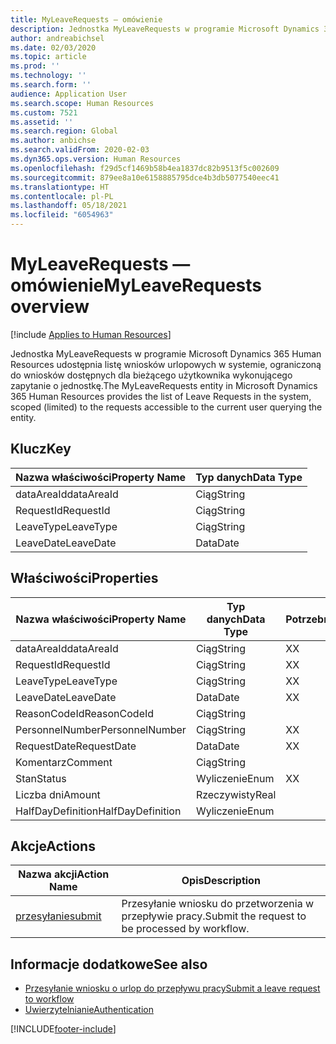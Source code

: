 ```yaml
---
title: MyLeaveRequests — omówienie
description: Jednostka MyLeaveRequests w programie Microsoft Dynamics 365 Human Resources udostępnia listę wniosków urlopowych w systemie, ograniczoną do wniosków dostępnych dla bieżącego użytkownika wykonującego zapytanie o jednostkę.
author: andreabichsel
ms.date: 02/03/2020
ms.topic: article
ms.prod: ''
ms.technology: ''
ms.search.form: ''
audience: Application User
ms.search.scope: Human Resources
ms.custom: 7521
ms.assetid: ''
ms.search.region: Global
ms.author: anbichse
ms.search.validFrom: 2020-02-03
ms.dyn365.ops.version: Human Resources
ms.openlocfilehash: f29d5cf1469b58b4ea1837dc82b9513f5c002609
ms.sourcegitcommit: 879ee8a10e6158885795dce4b3db5077540eec41
ms.translationtype: HT
ms.contentlocale: pl-PL
ms.lasthandoff: 05/18/2021
ms.locfileid: "6054963"
---
```

# <a name="myleaverequests-overview"></a><span data-ttu-id="58790-103">MyLeaveRequests — omówienie</span><span class="sxs-lookup"><span data-stu-id="58790-103">MyLeaveRequests overview</span></span>

[!include [Applies to Human Resources](../includes/applies-to-hr.md)]

<span data-ttu-id="58790-104">Jednostka MyLeaveRequests w programie Microsoft Dynamics 365 Human Resources udostępnia listę wniosków urlopowych w systemie, ograniczoną do wniosków dostępnych dla bieżącego użytkownika wykonującego zapytanie o jednostkę.</span><span class="sxs-lookup"><span data-stu-id="58790-104">The MyLeaveRequests entity in Microsoft Dynamics 365 Human Resources provides the list of Leave Requests in the system, scoped (limited) to the requests accessible to the current user querying the entity.</span></span>

## <a name="key"></a><span data-ttu-id="58790-105">Klucz</span><span class="sxs-lookup"><span data-stu-id="58790-105">Key</span></span>

  | <span data-ttu-id="58790-106">Nazwa właściwości</span><span class="sxs-lookup"><span data-stu-id="58790-106">Property Name</span></span> | <span data-ttu-id="58790-107">Typ danych</span><span class="sxs-lookup"><span data-stu-id="58790-107">Data Type</span></span> |
  |---------------|-----------|
  | <span data-ttu-id="58790-108">dataAreaId</span><span class="sxs-lookup"><span data-stu-id="58790-108">dataAreaId</span></span>    | <span data-ttu-id="58790-109">Ciąg</span><span class="sxs-lookup"><span data-stu-id="58790-109">String</span></span>    |
  | <span data-ttu-id="58790-110">RequestId</span><span class="sxs-lookup"><span data-stu-id="58790-110">RequestId</span></span>     | <span data-ttu-id="58790-111">Ciąg</span><span class="sxs-lookup"><span data-stu-id="58790-111">String</span></span>    |
  | <span data-ttu-id="58790-112">LeaveType</span><span class="sxs-lookup"><span data-stu-id="58790-112">LeaveType</span></span>     | <span data-ttu-id="58790-113">Ciąg</span><span class="sxs-lookup"><span data-stu-id="58790-113">String</span></span>    |
  | <span data-ttu-id="58790-114">LeaveDate</span><span class="sxs-lookup"><span data-stu-id="58790-114">LeaveDate</span></span>     | <span data-ttu-id="58790-115">Data</span><span class="sxs-lookup"><span data-stu-id="58790-115">Date</span></span>      |
  
## <a name="properties"></a><span data-ttu-id="58790-116">Właściwości</span><span class="sxs-lookup"><span data-stu-id="58790-116">Properties</span></span>

  | <span data-ttu-id="58790-117">Nazwa właściwości</span><span class="sxs-lookup"><span data-stu-id="58790-117">Property Name</span></span>     | <span data-ttu-id="58790-118">Typ danych</span><span class="sxs-lookup"><span data-stu-id="58790-118">Data Type</span></span> | <span data-ttu-id="58790-119">Potrzebne</span><span class="sxs-lookup"><span data-stu-id="58790-119">Required</span></span> |
  |-------------------|-----------|----------|
  | <span data-ttu-id="58790-120">dataAreaId</span><span class="sxs-lookup"><span data-stu-id="58790-120">dataAreaId</span></span>        | <span data-ttu-id="58790-121">Ciąg</span><span class="sxs-lookup"><span data-stu-id="58790-121">String</span></span>    | <span data-ttu-id="58790-122">X</span><span class="sxs-lookup"><span data-stu-id="58790-122">X</span></span>        |
  | <span data-ttu-id="58790-123">RequestId</span><span class="sxs-lookup"><span data-stu-id="58790-123">RequestId</span></span>         | <span data-ttu-id="58790-124">Ciąg</span><span class="sxs-lookup"><span data-stu-id="58790-124">String</span></span>    | <span data-ttu-id="58790-125">X</span><span class="sxs-lookup"><span data-stu-id="58790-125">X</span></span>        |
  | <span data-ttu-id="58790-126">LeaveType</span><span class="sxs-lookup"><span data-stu-id="58790-126">LeaveType</span></span>         | <span data-ttu-id="58790-127">Ciąg</span><span class="sxs-lookup"><span data-stu-id="58790-127">String</span></span>    | <span data-ttu-id="58790-128">X</span><span class="sxs-lookup"><span data-stu-id="58790-128">X</span></span>        |
  | <span data-ttu-id="58790-129">LeaveDate</span><span class="sxs-lookup"><span data-stu-id="58790-129">LeaveDate</span></span>         | <span data-ttu-id="58790-130">Data</span><span class="sxs-lookup"><span data-stu-id="58790-130">Date</span></span>      | <span data-ttu-id="58790-131">X</span><span class="sxs-lookup"><span data-stu-id="58790-131">X</span></span>        |
  | <span data-ttu-id="58790-132">ReasonCodeId</span><span class="sxs-lookup"><span data-stu-id="58790-132">ReasonCodeId</span></span>      | <span data-ttu-id="58790-133">Ciąg</span><span class="sxs-lookup"><span data-stu-id="58790-133">String</span></span>    |          |
  | <span data-ttu-id="58790-134">PersonnelNumber</span><span class="sxs-lookup"><span data-stu-id="58790-134">PersonnelNumber</span></span>   | <span data-ttu-id="58790-135">Ciąg</span><span class="sxs-lookup"><span data-stu-id="58790-135">String</span></span>    | <span data-ttu-id="58790-136">X</span><span class="sxs-lookup"><span data-stu-id="58790-136">X</span></span>        |
  | <span data-ttu-id="58790-137">RequestDate</span><span class="sxs-lookup"><span data-stu-id="58790-137">RequestDate</span></span>       | <span data-ttu-id="58790-138">Data</span><span class="sxs-lookup"><span data-stu-id="58790-138">Date</span></span>      | <span data-ttu-id="58790-139">X</span><span class="sxs-lookup"><span data-stu-id="58790-139">X</span></span>        |
  | <span data-ttu-id="58790-140">Komentarz</span><span class="sxs-lookup"><span data-stu-id="58790-140">Comment</span></span>           | <span data-ttu-id="58790-141">Ciąg</span><span class="sxs-lookup"><span data-stu-id="58790-141">String</span></span>    |          |
  | <span data-ttu-id="58790-142">Stan</span><span class="sxs-lookup"><span data-stu-id="58790-142">Status</span></span>            | <span data-ttu-id="58790-143">Wyliczenie</span><span class="sxs-lookup"><span data-stu-id="58790-143">Enum</span></span>      | <span data-ttu-id="58790-144">X</span><span class="sxs-lookup"><span data-stu-id="58790-144">X</span></span>        |
  | <span data-ttu-id="58790-145">Liczba dni</span><span class="sxs-lookup"><span data-stu-id="58790-145">Amount</span></span>            | <span data-ttu-id="58790-146">Rzeczywisty</span><span class="sxs-lookup"><span data-stu-id="58790-146">Real</span></span>      |          |
  | <span data-ttu-id="58790-147">HalfDayDefinition</span><span class="sxs-lookup"><span data-stu-id="58790-147">HalfDayDefinition</span></span> | <span data-ttu-id="58790-148">Wyliczenie</span><span class="sxs-lookup"><span data-stu-id="58790-148">Enum</span></span>      |          |

## <a name="actions"></a><span data-ttu-id="58790-149">Akcje</span><span class="sxs-lookup"><span data-stu-id="58790-149">Actions</span></span>

 | <span data-ttu-id="58790-150">Nazwa akcji</span><span class="sxs-lookup"><span data-stu-id="58790-150">Action Name</span></span>                               | <span data-ttu-id="58790-151">Opis</span><span class="sxs-lookup"><span data-stu-id="58790-151">Description</span></span>                                     |
 |-------------------------------------------|-------------------------------------------------|
 | [<span data-ttu-id="58790-152">przesyłanie</span><span class="sxs-lookup"><span data-stu-id="58790-152">submit</span></span>](hr-developer-api-myleaverequests-submit.md)   | <span data-ttu-id="58790-153">Przesyłanie wniosku do przetworzenia w przepływie pracy.</span><span class="sxs-lookup"><span data-stu-id="58790-153">Submit the request to be processed by workflow.</span></span> |

## <a name="see-also"></a><span data-ttu-id="58790-154">Informacje dodatkowe</span><span class="sxs-lookup"><span data-stu-id="58790-154">See also</span></span>

- [<span data-ttu-id="58790-155">Przesyłanie wniosku o urlop do przepływu pracy</span><span class="sxs-lookup"><span data-stu-id="58790-155">Submit a leave request to workflow</span></span>](hr-developer-api-myleaverequests-submit.md)
- [<span data-ttu-id="58790-156">Uwierzytelnianie</span><span class="sxs-lookup"><span data-stu-id="58790-156">Authentication</span></span>](hr-developer-api-authentication.md)

[!INCLUDE[footer-include](../includes/footer-banner.md)]